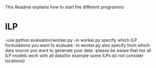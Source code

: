 This Readme explains how to start the different programms

# ILP
-use python evaluation/worker.py
-in worker.py specify which ILP formulations you want to evaluate
-in worker.py also specify from which data source you want to generate your data
-please be aware that not all ILP models work with all data(for example some ILPs do not consider locations)